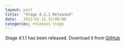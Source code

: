 ```yaml
---
layout: post
title:  "Stage 4.1.1 Released"
date:   2012-01-11 12:00:00
categories: releases stage
---
```


Stage 4.1.1 has been released.
Download it from [GitHub](https://github.com/rtv/Stage/releases/tag/v4.1.1)
